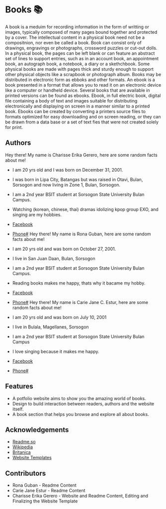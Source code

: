 
# Books 📚

A book is a meduim for recording information in the form of writting or images, typically composed of many pages bound together and protected by a cover. The intellectual content in a physical book need not be a compositnion, nor even be called a book. Book can consist only of drawings, engravings or photographs, crossword puzzles or cut-out dolls. In a physical book, the pages can be left blank or can feature an abstract set of lines to support entries, such as in an account book, an appointment book, an autograph book, a notebook, a diary or a skethchbook. Some physical books are made with pages thick and sturdy enough to support other physical objects like a scrapbook or photograph album. Books may be distributed in electronic form as ebboks and other formats.
An ebook is a book presented in a format that allows you to read it on an  electronic device like a computer or handheld device. Several books that are available in printed versions can be found as ebooks. Ebook, in full electric book, digital file containing a body of text and images suitable for distributing electronically and displaying on screen in a manner similar to a printed book. Ebooks can be created by converting a printers source files to formats optimized for easy downloading and on screen reading, or they can be drawn from a data base or a set of text fies that were not created solely for print.


## Authors 
 
Hey there! My name is Charisse Erika Gerero, here are some random facts about me!
- I am 20 yrs old and I was born on December 31, 2001.
- I was born in Lipa City, Batangas but was raised in Otavi, Bulan, Sorsogon and now living in Zone 1, Bulan, Sorsogon.
- I am a 2nd year BSIT student at Sorsogon State University Bulan Campus.
- Watching (korean, chinese, thai) dramas idolizing kpop group EXO, and singing are my hobbies.
- [Facebook](https://www.facebook.com/cchariseerika.mmikesiri1127)
- [Phone#](09127593103)
Hey there! My name is Rona Guban, here are some random facts about me!

- I am 20 yrs old and was born on October 27, 2001.
- I live in San Juan Daan, Bulan, Sorsogon
- I am a 2nd year BSIT student at Sorsogon State University Bulan Campus.
- Reading books makes me happy, thats why it bacame my hobby.
- [Facebook](https://www.facebook.com/rona.guban.58)
- [Phone#](09511738253)
Hey there! My name is Carie Jane C. Estur, here are some random facts about me!

- I am 20 yrs old and was born on July 10, 2001
- I live in Bulala, Magellanes, Sorsogon
- I am a 2nd year BSIT student at Sorsogon State University Bulan Campus
- I love singing because it makes me happy.
- [Facebook](https://www.facebook.com/cariejane.estur)
- [Phone#](09654329161)

## Features

- A potfolio website aims to show you the amazing world of books.
- Design to build interaction between readers, authors and the website itself.
- A book section that helps you browse and explore all about books.
## Acknowledgements

 - [Readme.so](https://readme.so/editor)
 - [Wikipedia](https://en.wikipedia.org/wiki/Main_Page)
 - [Britanica](https://www.britannica.com/)
 - [Website Templates]()
 


## Contributors

- Rona Guban - Readme Content
- Carie Jane Estur - Readme Content
- Charisse Erika Gerero - Website and Readme Content, Editing and Finalizing the Website Template
